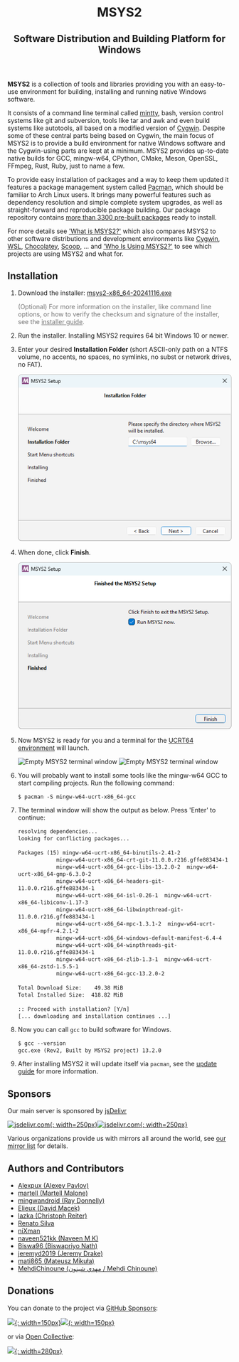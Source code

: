 <header>
<h1>MSYS2</h1>
<h2>Software Distribution and Building Platform for Windows</h2>
</header>

#

**MSYS2** is a collection of tools and libraries providing you with an
easy-to-use environment for building, installing and running native Windows
software.

It consists of a command line terminal called
[mintty](https://mintty.github.io/), bash, version control systems like git and
subversion, tools like tar and awk and even build systems like autotools, all
based on a modified version of [Cygwin](https://cygwin.com). Despite some of
these central parts being based on Cygwin, the main focus of MSYS2 is to provide
a build environment for native Windows software and the Cygwin-using parts are
kept at a minimum. MSYS2 provides up-to-date native builds for GCC, mingw-w64,
CPython, CMake, Meson, OpenSSL, FFmpeg, Rust, Ruby, just to name a few.

To provide easy installation of packages and a way to keep them updated it
features a package management system called
[Pacman](https://wiki.archlinux.org/index.php/pacman), which should be familiar
to Arch Linux users. It brings many powerful features such as dependency
resolution and simple complete system upgrades, as well as straight-forward and
reproducible package building. Our package repository contains [more than 3300
pre-built packages](https://packages.msys2.org/base) ready to install.

For more details see ['What is MSYS2?'](docs/what-is-msys2.md) which also
compares MSYS2 to other software distributions and development environments like
[Cygwin](https://cygwin.com),
[WSL](https://en.wikipedia.org/wiki/Windows_Subsystem_for_Linux),
[Chocolatey](https://chocolatey.org/), [Scoop](https://scoop.sh/), ... and ['Who
Is Using MSYS2?'](docs/who-is-using-msys2.md) to see which projects are using
MSYS2 and what for.


## Installation

1. Download the installer: <a href="https://github.com/msys2/msys2-installer/releases/download/2024-11-16/msys2-x86_64-20241116.exe" class="button">msys2-x86_64-20241116.exe</a>

    <span style="opacity: 0.6; word-wrap: break-word;">(Optional) For more information on the installer, like command line options, or how to verify the checksum and signature of the installer, see the [installer guide](./docs/installer.md).</span>

2. Run the installer. Installing MSYS2 requires 64 bit Windows 10 or newer.

3. Enter your desired **Installation Folder** (short ASCII-only path on a NTFS volume, no accents, no spaces, no symlinks, no subst or network drives, no FAT).

    ![Second screen of MSYS2 installation](images/install-2-path.png)

4. When done, click **Finish**.

    ![Third screen of MSYS2 installation](images/install-3-finish.png)

5. Now MSYS2 is ready for you and a terminal for the [UCRT64 environment](./docs/environments.md) will launch.

    ![Empty MSYS2 terminal window](images/install-4-terminal.png#gh-light-mode-only)
    ![Empty MSYS2 terminal window](images/install-4-terminal-dark.png#gh-dark-mode-only)

6. You will probably want to install some tools like the mingw-w64 GCC to start compiling projects. Run the following command:

    ```console
    $ pacman -S mingw-w64-ucrt-x86_64-gcc
    ```

7. The terminal window will show the output as below. Press 'Enter' to continue:

    ```console
    resolving dependencies...
    looking for conflicting packages...

    Packages (15) mingw-w64-ucrt-x86_64-binutils-2.41-2
                mingw-w64-ucrt-x86_64-crt-git-11.0.0.r216.gffe883434-1
                mingw-w64-ucrt-x86_64-gcc-libs-13.2.0-2  mingw-w64-ucrt-x86_64-gmp-6.3.0-2
                mingw-w64-ucrt-x86_64-headers-git-11.0.0.r216.gffe883434-1
                mingw-w64-ucrt-x86_64-isl-0.26-1  mingw-w64-ucrt-x86_64-libiconv-1.17-3
                mingw-w64-ucrt-x86_64-libwinpthread-git-11.0.0.r216.gffe883434-1
                mingw-w64-ucrt-x86_64-mpc-1.3.1-2  mingw-w64-ucrt-x86_64-mpfr-4.2.1-2
                mingw-w64-ucrt-x86_64-windows-default-manifest-6.4-4
                mingw-w64-ucrt-x86_64-winpthreads-git-11.0.0.r216.gffe883434-1
                mingw-w64-ucrt-x86_64-zlib-1.3-1  mingw-w64-ucrt-x86_64-zstd-1.5.5-1
                mingw-w64-ucrt-x86_64-gcc-13.2.0-2

    Total Download Size:    49.38 MiB
    Total Installed Size:  418.82 MiB

    :: Proceed with installation? [Y/n]
    [... downloading and installation continues ...]
    ```

8. Now you can call `gcc` to build software for Windows.

    ```console
    $ gcc --version
    gcc.exe (Rev2, Built by MSYS2 project) 13.2.0
    ```

9. After installing MSYS2 it will update itself via `pacman`, see the [update guide](./docs/updating.md) for more information.


## Sponsors

Our main server is sponsored by [jsDelivr](https://www.jsdelivr.com)

[![jsdelivr.com](sponsors/jsdelivr.svg#gh-light-mode-only){: width=250px}![jsdelivr.com](sponsors/jsdelivr-white.svg#gh-dark-mode-only){: width=250px}](https://www.jsdelivr.com)

Various organizations provide us with mirrors all around the world, see [our mirror list](dev/mirrors.md) for details.

##  Authors and Contributors

* [Alexpux (Alexey Pavlov)](https://github.com/Alexpux)
* [martell (Martell Malone)](https://github.com/martell)
* [mingwandroid (Ray Donnelly)](https://github.com/mingwandroid)
* [Elieux (David Macek)](https://github.com/elieux)
* [lazka (Christoph Reiter)](https://github.com/lazka)
* [Renato Silva](https://github.com/renatosilva)
* [niXman](https://github.com/niXman)
* [naveen521kk (Naveen M K)](https://github.com/naveen521kk)
* [Biswa96 (Biswapriyo Nath)](https://github.com/Biswa96)
* [jeremyd2019 (Jeremy Drake)](https://github.com/jeremyd2019)
* [mati865 (Mateusz Mikuła)](https://github.com/mati865)
* [MehdiChinoune (مهدي شينون / Mehdi Chinoune)](https://github.com/MehdiChinoune)

## Donations

You can donate to the project via [GitHub Sponsors](https://github.com/sponsors/msys2):

[![](./donate/github.png#gh-light-mode-only){: width=150px}![](./donate/github-white.png#gh-dark-mode-only){: width=150px}](https://github.com/sponsors/msys2)

or via [Open Collective](https://opencollective.com/msys2):

[![](./donate/opencollective.png){: width=280px}](https://opencollective.com/msys2)
